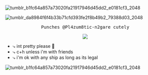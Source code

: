 ![tumblr_b1fc64a857a73020fa21917946d45dd2_e0181cf3_2048](https://github.com/user-attachments/assets/a8c62f7f-d209-4780-a743-d793765eebb7)

![tumblr_da8984f6f4b33b71cfd393fe2f8b49b2_79388d03_2048](https://github.com/user-attachments/assets/9b5363c3-4f40-4107-9528-a5f0ff4daef5)

<p align="center"> <samp>Punches @Pl4zum8tic-n2gare cutely</samp>
<p align="center">
<img src="https://64.media.tumblr.com/3c4397a9bd2004d9860ce0e8c32acd3e/da69a5e18a2a330e-7a/s75x75_c1/fabecda0e9c88c301ae5212c075297e0c58ab339.gifv"/>
</p>

- ‎‎⤷  int pretty please 🙏
- ⤷  c+h unless i'm with friends
- ⤷  i'm ok with any ship as long as its legal
  

 ![tumblr_b1fc64a857a73020fa21917946d45dd2_e0181cf3_2048](https://github.com/user-attachments/assets/77c5544a-3807-40f2-9f7d-225d0e54db27)

 ‎ ‎ ‎ ‎ ‎ ‎ ‎ ‎ ‎ ‎ ‎ ‎ ‎‎ ‎ ‎ ‎ ‎ ‎‎ ‎ ‎ ‎ ‎ ‎ ‎‎ ‎ ‎ 
 ‎ ‎ ‎ ‎ ‎ ‎ ‎ ‎ ‎ ‎ ‎ ‎ ‎‎ ‎ ‎ ‎ ‎ ‎‎ ‎ ‎ ‎ ‎ ‎ ‎‎ ‎ ‎  ‎ ‎ ‎ ‎ ‎ ‎ ‎ ‎ ‎ ‎ ‎ ‎ ‎‎ ‎ ‎ ‎ ‎ ‎‎ ‎ ‎ ‎ ‎ ‎ ‎‎ ‎ ‎  ‎ ‎ ‎ ‎ ‎ ‎ ‎ ‎ ‎ ‎ ‎ ‎ ‎‎ ‎ ‎ ‎ ‎ ‎‎ ‎ ‎ ‎ ‎ ‎ ‎‎ ‎ ‎ 
